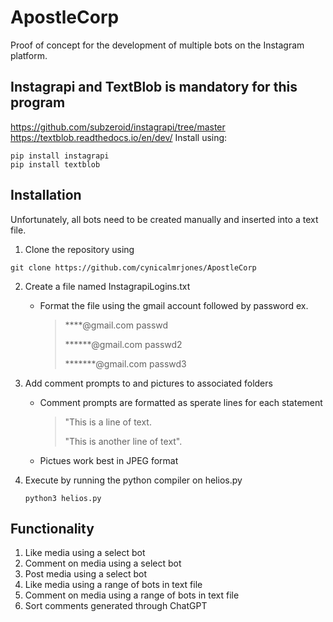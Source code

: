 # ApostleCorp
Proof of concept for the development of multiple bots on the Instagram platform. 

## Instagrapi and TextBlob is mandatory for this program
https://github.com/subzeroid/instagrapi/tree/master
https://textblob.readthedocs.io/en/dev/
Install using:
```
pip install instagrapi
pip install textblob
```

## Installation
Unfortunately, all bots need to be created manually and inserted into a text file.
1) Clone the repository using
```
git clone https://github.com/cynicalmrjones/ApostleCorp
```
2) Create a file named InstagrapiLogins.txt 
	* Format the file using the gmail account followed by password
	ex.
		
		
   		>****@gmail.com passwd
		>
  		>******@gmail.com passwd2
		>
		>*******@gmail.com passwd3
3) Add comment prompts to and pictures to associated folders
    * Comment prompts are formatted as sperate lines for each statement

        > "This is a line of text.
        >
        > "This is another line of text".

    * Pictues work best in JPEG format

4) Execute by running the python compiler on helios.py
	```
	python3 helios.py
	```
## Functionality
1) Like media using a select bot
2) Comment on media using a select bot
3) Post media using a select bot
4) Like media using a range of bots in text file
5) Comment on media using a range of bots in text file
6) Sort comments generated through ChatGPT
